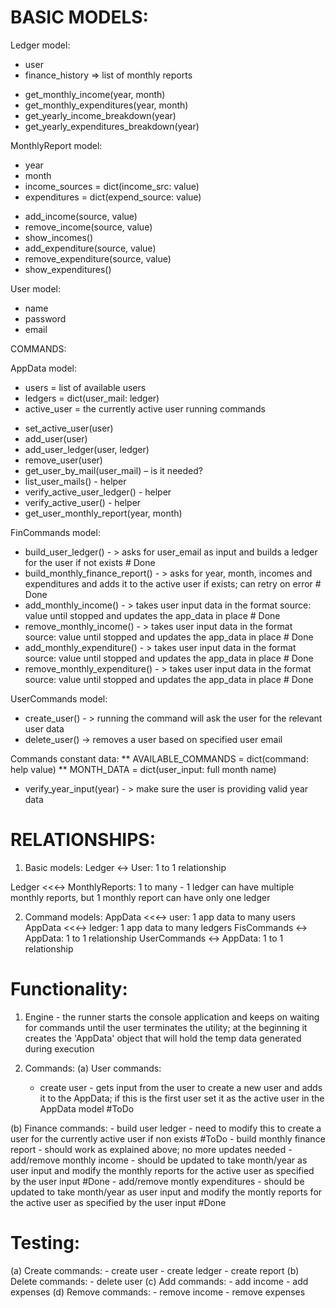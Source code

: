 # BASIC MODELS:

Ledger model:
- user
- finance_history => list of monthly reports
* get_monthly_income(year, month)
* get_monthly_expenditures(year, month)
* get_yearly_income_breakdown(year)
* get_yearly_expenditures_breakdown(year)

MonthlyReport model:
- year
- month
- income_sources = dict(income_src: value)
- expenditures = dict(expend_source: value)
* add_income(source, value)
* remove_income(source, value)
* show_incomes()
* add_expenditure(source, value)
* remove_expenditure(source, value)
* show_expenditures()

User model:
- name
- password
- email

COMMANDS:

AppData model:
- users = list of available users
- ledgers = dict(user_mail: ledger)
- active_user = the currently active user running commands
* set_active_user(user)
* add_user(user)
* add_user_ledger(user, ledger)
* remove_user(user)
* get_user_by_mail(user_mail) – is it needed?
* list_user_mails() - helper
* verify_active_user_ledger() - helper
* verify_active_user() - helper
* get_user_monthly_report(year, month)

FinCommands model:
* build_user_ledger() - > asks for user_email as input and builds a ledger for the user if not exists # Done
* build_monthly_finance_report() - > asks for year, month, incomes and expenditures and adds it to the active user if exists; can retry on error # Done
* add_monthly_income() - > takes user input data in the format source: value until stopped and updates the app_data in place # Done
* remove_monthly_income() - > takes user input data in the format source: value until stopped and updates the app_data in place # Done
* add_monthly_expenditure() - > takes user input data in the format source: value until stopped and updates the app_data in place # Done
* remove_monthly_expenditure() - > takes user input data in the format source: value until stopped and updates the app_data in place # Done

UserCommands model:
- create_user() - > running the command will ask the user for the relevant user data
- delete_user() -> removes a user based on specified user email

Commands constant data:
** AVAILABLE_COMMANDS = dict(command: help value)
** MONTH_DATA = dict(user_input: full month name)
* verify_year_input(year) - > make sure the user is providing valid year data


# RELATIONSHIPS:

1. Basic models:
Ledger <-> User: 1 to 1 relationship

Ledger <<<-> MonthlyReports: 1 to many - 1 ledger can have multiple monthly reports, but 1 monthly report can have only one ledger

2. Command models:
AppData <<<-> user: 1 app data to many users
AppData <<<-> ledger: 1 app data to many ledgers
FisCommands <-> AppData: 1 to 1 relationship
UserCommands <-> AppData: 1 to 1 relationship


# Functionality:
1. Engine - the runner starts the console application and keeps on waiting for commands until the user terminates the utility; at the beginning it creates the 'AppData' object that will hold the temp data generated during execution

2. Commands:
(a) User commands:
    - create user - gets input from the user to create a new user and adds it to the AppData; if this is the first user set it as the active user in the AppData model #ToDo

(b) Finance commands:
    - build user ledger - need to modify this to create a user for the currently active user if non exists #ToDo
    - build monthly finance report - should work as explained above; no more updates needed
    - add/remove monthly income - should be updated to take month/year as user input and modify the monthly reports for the active user as specified by the user input #Done
    - add/remove montly expenditures - should be updated to take month/year as user input and modify the montly reports for the active user as specified by the user input #Done

# Testing:
(a) Create commands:
    - create user
    - create ledger
    - create report
(b) Delete commands:
    - delete user
(c) Add commands:
    - add income
    - add expenses
(d) Remove commands:
    - remove income
    - remove expenses